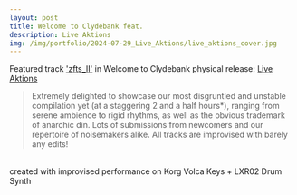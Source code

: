 ```yaml
---
layout: post
title: Welcome to Clydebank feat.
description: Live Aktions
img: /img/portfolio/2024-07-29_Live_Aktions/live_aktions_cover.jpg
---
```


Featured track ['zfts_II'](https://wtc-communications.bandcamp.com/track/zfts-ii) in Welcome to Clydebank physical release: [Live Aktions](https://wtc-communications.bandcamp.com/album/live-aktions)

> Extremely delighted to showcase our most disgruntled and unstable compilation yet (at a staggering 2 and a half hours*), ranging from serene ambience to rigid rhythms, as well as the obvious trademark of anarchic din. Lots of submissions from newcomers and our repertoire of noisemakers alike. All tracks are improvised with barely any edits! 

<div class="img_row">
	<img class="col one" src="{{ site.baseurl }}/img/portfolio/2024-07-29_Live_Aktions/live_aktions_sleeve.jpg" alt="" title="WTC_sleeve"/>
	<img class="col one" src="{{ site.baseurl }}/img/portfolio/2024-07-29_Live_Aktions/live_aktions_cover.jpg" alt="" title="WTC_cover"/>
	<img class="col one" src="{{ site.baseurl }}/img/portfolio/2024-07-29_Live_Aktions/live_aktions_CD.jpg" alt="" title="WTC_CD"/>
<div class="img_row">
	<img class="col one" src="{{ site.baseurl }}/img/portfolio/2024-07-29_Live_Aktions/WTC_banner.jpg" alt="" title="WTC_banner"/>
</div>
<div class="col three caption">
created with improvised performance on Korg Volca Keys + LXR02 Drum Synth
 
